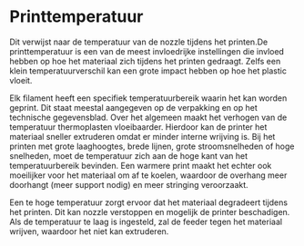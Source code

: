 Printtemperatuur
====
Dit verwijst naar de temperatuur van de nozzle tijdens het printen.De printtemperatuur is een van de meest invloedrijke instellingen die invloed hebben op hoe het materiaal zich tijdens het printen gedraagt. Zelfs een klein temperatuurverschil kan een grote impact hebben op hoe het plastic vloeit.

Elk filament heeft een specifiek temperatuurbereik waarin het kan worden geprint. Dit staat meestal aangegeven op de verpakking en op het technische gegevensblad. Over het algemeen maakt het verhogen van de temperatuur thermoplasten vloeibaarder. Hierdoor kan de printer het materiaal sneller extruderen omdat er minder interne wrijving is. Bij het printen met grote laaghoogtes, brede lijnen, grote stroomsnelheden of hoge snelheden, moet de temperatuur zich aan de hoge kant van het temperatuurbereik bevinden. Een warmere print maakt het echter ook moeilijker voor het materiaal om af te koelen, waardoor de overhang meer doorhangt (meer support nodig) en meer stringing veroorzaakt.

Een te hoge temperatuur zorgt ervoor dat het materiaal degradeert tijdens het printen. Dit kan nozzle verstoppen en mogelijk de printer beschadigen. Als de temperatuur te laag is ingesteld, zal de feeder tegen het materiaal wrijven, waardoor het niet kan extruderen.